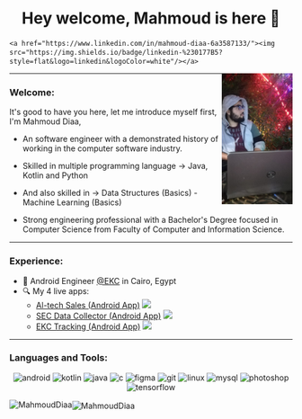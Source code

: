 
<h1 align="center">Hey welcome, Mahmoud is here 👋</h1>
<p align="center">
   
    <a href="https://www.linkedin.com/in/mahmoud-diaa-6a3587133/"><img src="https://img.shields.io/badge/linkedin-%230177B5?style=flat&logo=linkedin&logoColor=white"/></a>
  </p>
  
  <img src="https://github.com/MahmoudDiaa/MahmoudDiaa/blob/master/WhatsApp%20Image%202020-09-08%20at%2011.01.12%20AM.jpeg" align="right" width="25%"/>


---

### Welcome:

It's good to have you here, let me introduce myself first, I'm Mahmoud Diaa,

- An  software engineer with a demonstrated history of working in the computer software industry.

- Skilled in multiple programming language -> Java, Kotlin and Python

- And also skilled in -> Data Structures (Basics) - Machine Learning (Basics)

- Strong engineering professional with a Bachelor's Degree focused in Computer Science from
Faculty of Computer and Information Science.


---


### Experience:

- 🔭 Android Engineer [@EKC](http://ekc-egypt.com) in Cairo, Egypt
- 🔍 My 4 live apps: 
  - [Al-tech Sales (Android App)](https://play.google.com/store/apps/details?id=com.ekc.sales)  <a href="https://play.google.com/store/apps/details?id=com.ekc.sales"><img src="https://img.shields.io/badge/-%2300EACE?style=flat&logo=google%20play&logoColor=white"/></a>
  - [SEC Data Collector (Android App)](https://play.google.com/store/apps/details?id=com.ekc.ekccollector)  <a href="https://play.google.com/store/apps/details?id=com.ekc.ekccollector"><img src="https://img.shields.io/badge/-%2300EACE?style=flat&logo=google%20play&logoColor=white"/></a>
  - [EKC Tracking (Android App)](https://play.google.com/store/apps/details?id=com.hawaytak.app)  <a href="https://play.google.com/store/apps/details?id=com.hawaytak.app"><img src="https://img.shields.io/badge/-%2300EACE?style=flat&logo=google%20play&logoColor=white"/></a>


---

### Languages and Tools:

<p align="center"><img src="https://devicons.github.io/devicon/devicon.git/icons/android/android-original-wordmark.svg" alt="android" width="40" height="40" title ="Android"/> <img src="https://www.vectorlogo.zone/logos/kotlinlang/kotlinlang-icon.svg" alt="kotlin" width="40" height="40" title ="Kotlin"/> <img src="https://devicons.github.io/devicon/devicon.git/icons/java/java-original-wordmark.svg" alt="java" width="40" height="40" title ="Java"/> <img src="https://devicon.dev/devicon.git/icons/csharp/csharp-original.svg" alt="c" width="40" height="40" title ="C# Language"/>
  <img src="https://www.vectorlogo.zone/logos/figma/figma-icon.svg" alt="figma" width="40" height="40" title ="Figma"/>
  <img src="https://www.vectorlogo.zone/logos/git-scm/git-scm-icon.svg" alt="git" width="40" height="40" title ="Git lab"/> <img src="https://devicons.github.io/devicon/devicon.git/icons/linux/linux-original.svg" alt="linux" width="40" height="40" title ="Linux"/> <img src="https://devicons.github.io/devicon/devicon.git/icons/mysql/mysql-original-wordmark.svg" alt="mysql" width="40" height="40"  title ="MySQL"/> <img src="https://devicons.github.io/devicon/devicon.git/icons/photoshop/photoshop-plain.svg" alt="photoshop" width="40" height="40"  title ="Photoshop"/> <img src="https://www.vectorlogo.zone/logos/tensorflow/tensorflow-icon.svg" alt="tensorflow" width="40" height="40" title ="Tenserflow"/></p>
  <img align="left" src="https://github-readme-stats.vercel.app/api/top-langs/?username=MahmoudDiaa&layout=compact&hide=html" alt="MahmoudDiaa" />

<img align="center" src="https://github-readme-stats.vercel.app/api?username=mahmoudDiaa&show_icons=true" alt="MahmoudDiaa" />
